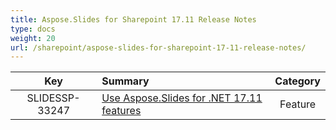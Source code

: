 ```yaml
---
title: Aspose.Slides for Sharepoint 17.11 Release Notes
type: docs
weight: 20
url: /sharepoint/aspose-slides-for-sharepoint-17-11-release-notes/
---
```


|**Key** |**Summary** |**Category** |
| :-: | :- | :-: |
|SLIDESSP-33247|[Use Aspose.Slides for .NET 17.11 features](https://docs.aspose.com/display/slidesnet/Aspose.Slides+for+.NET+17.11+Release+Notes)|Feature|

